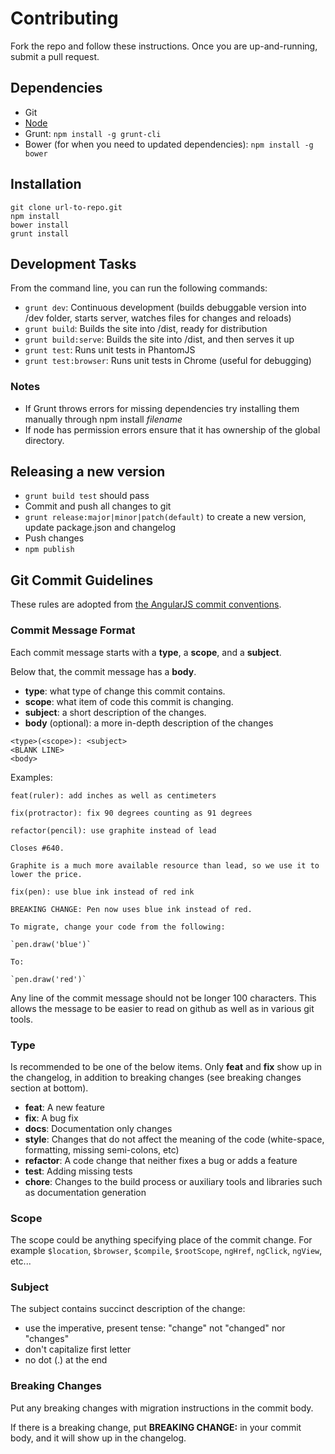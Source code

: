 # Contributing

Fork the repo and follow these instructions. Once you are up-and-running, submit a pull request.

## <a name="dependencies"></a> Dependencies
- Git
- [Node](http://nodejs.org)
- Grunt: `npm install -g grunt-cli`
- Bower (for when you need to updated dependencies): `npm install -g bower`

## <a name="install"></a> Installation
```
git clone url-to-repo.git
npm install
bower install
grunt install
```

## <a name="dev"></a> Development Tasks

From the command line, you can run the following commands:

- `grunt dev`: Continuous development (builds debuggable version into /dev folder, starts server, watches files for changes and reloads)
- `grunt build`: Builds the site into /dist, ready for distribution
- `grunt build:serve`: Builds the site into /dist, and then serves it up
- `grunt test`: Runs unit tests in PhantomJS
- `grunt test:browser`: Runs unit tests in Chrome (useful for debugging)

### Notes
- If Grunt throws errors for missing dependencies try installing them manually through npm install *filename*
- If node has permission errors ensure that it has ownership of the global directory.

## Releasing a new version

- `grunt build test` should pass
- Commit and push all changes to git
- `grunt release:major|minor|patch(default)` to create a new version, update package.json and changelog
- Push changes
- `npm publish`

## Git Commit Guidelines

These rules are adopted from [the AngularJS commit conventions](https://docs.google.com/document/d/1QrDFcIiPjSLDn3EL15IJygNPiHORgU1_OOAqWjiDU5Y/).

### Commit Message Format

Each commit message starts with a **type**, a **scope**, and a **subject**.

Below that, the commit message has a **body**.

- **type**: what type of change this commit contains.
- **scope**: what item of code this commit is changing.
- **subject**: a short description of the changes.
- **body** (optional): a more in-depth description of the changes

```
<type>(<scope>): <subject>
<BLANK LINE>
<body>
```

Examples:

```
feat(ruler): add inches as well as centimeters
```

```
fix(protractor): fix 90 degrees counting as 91 degrees
```

```
refactor(pencil): use graphite instead of lead

Closes #640.

Graphite is a much more available resource than lead, so we use it to lower the price.
```

```
fix(pen): use blue ink instead of red ink

BREAKING CHANGE: Pen now uses blue ink instead of red.

To migrate, change your code from the following:

`pen.draw('blue')`

To:

`pen.draw('red')`
```

Any line of the commit message should not be longer 100 characters. This allows the message to be easier
to read on github as well as in various git tools.

### Type
Is recommended to be one of the below items. Only **feat** and **fix** show up in the changelog, in addition to breaking changes (see breaking changes section at bottom).

* **feat**: A new feature
* **fix**: A bug fix
* **docs**: Documentation only changes
* **style**: Changes that do not affect the meaning of the code (white-space, formatting, missing
  semi-colons, etc)
* **refactor**: A code change that neither fixes a bug or adds a feature
* **test**: Adding missing tests
* **chore**: Changes to the build process or auxiliary tools and libraries such as documentation
  generation

### Scope
The scope could be anything specifying place of the commit change. For example `$location`,
`$browser`, `$compile`, `$rootScope`, `ngHref`, `ngClick`, `ngView`, etc...

### Subject
The subject contains succinct description of the change:

* use the imperative, present tense: "change" not "changed" nor "changes"
* don't capitalize first letter
* no dot (.) at the end

### Breaking Changes
Put any breaking changes with migration instructions in the commit body.

If there is a breaking change, put **BREAKING CHANGE:** in your commit body, and it will show up in the changelog.
